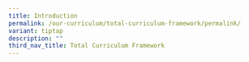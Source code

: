 ```yaml
---
title: Introduction
permalink: /our-curriculum/total-curriculum-framework/permalink/
variant: tiptap
description: ""
third_nav_title: Total Curriculum Framework
---
```

<p></p>